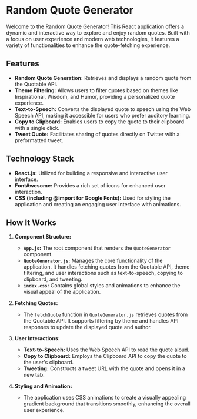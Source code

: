 # Random Quote Generator

Welcome to the Random Quote Generator! This React application offers a dynamic and interactive way to explore and enjoy random quotes. Built with a focus on user experience and modern web technologies, it features a variety of functionalities to enhance the quote-fetching experience.

## Features

- **Random Quote Generation:** Retrieves and displays a random quote from the Quotable API.
- **Theme Filtering:** Allows users to filter quotes based on themes like Inspirational, Wisdom, and Humor, providing a personalized quote experience.
- **Text-to-Speech:** Converts the displayed quote to speech using the Web Speech API, making it accessible for users who prefer auditory learning.
- **Copy to Clipboard:** Enables users to copy the quote to their clipboard with a single click.
- **Tweet Quote:** Facilitates sharing of quotes directly on Twitter with a preformatted tweet.

## Technology Stack

- **React.js:** Utilized for building a responsive and interactive user interface.
- **FontAwesome:** Provides a rich set of icons for enhanced user interaction.
- **CSS (including @import for Google Fonts):** Used for styling the application and creating an engaging user interface with animations.

## How It Works

1. **Component Structure:**
   - **`App.js`:** The root component that renders the `QuoteGenerator` component.
   - **`QuoteGenerator.js`:** Manages the core functionality of the application. It handles fetching quotes from the Quotable API, theme filtering, and user interactions such as text-to-speech, copying to clipboard, and tweeting.
   - **`index.css`:** Contains global styles and animations to enhance the visual appeal of the application.

2. **Fetching Quotes:**
   - The `fetchQuote` function in `QuoteGenerator.js` retrieves quotes from the Quotable API. It supports filtering by theme and handles API responses to update the displayed quote and author.

3. **User Interactions:**
   - **Text-to-Speech:** Uses the Web Speech API to read the quote aloud.
   - **Copy to Clipboard:** Employs the Clipboard API to copy the quote to the user's clipboard.
   - **Tweeting:** Constructs a tweet URL with the quote and opens it in a new tab.

4. **Styling and Animation:**
   - The application uses CSS animations to create a visually appealing gradient background that transitions smoothly, enhancing the overall user experience.


